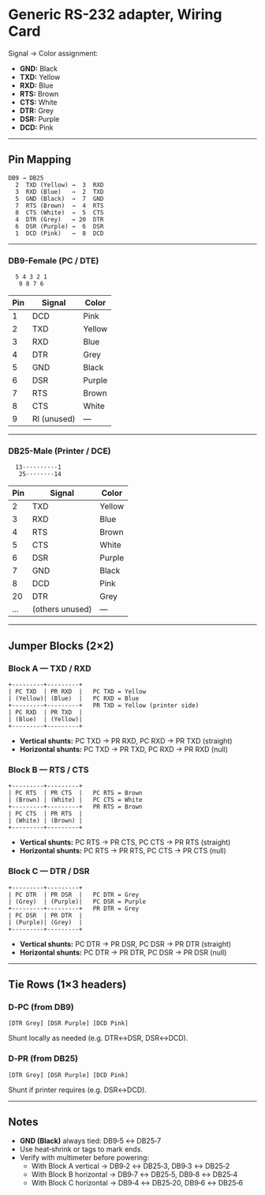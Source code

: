 # Generic RS-232 adapter, Wiring Card

Signal → Color assignment:  
- **GND:** Black  
- **TXD:** Yellow  
- **RXD:** Blue  
- **RTS:** Brown  
- **CTS:** White  
- **DTR:** Grey  
- **DSR:** Purple  
- **DCD:** Pink  

---

## Pin Mapping

```
DB9 → DB25
  2  TXD (Yellow) →  3  RXD
  3  RXD (Blue)   →  2  TXD
  5  GND (Black)  →  7  GND
  7  RTS (Brown)  →  4  RTS
  8  CTS (White)  →  5  CTS
  4  DTR (Grey)   → 20  DTR
  6  DSR (Purple) →  6  DSR
  1  DCD (Pink)   →  8  DCD
```

---
### DB9-Female (PC / DTE)
```
  5 4 3 2 1
   9 8 7 6
```
| Pin | Signal | Color |
|-----|--------|-------|
| 1   | DCD    | Pink  |
| 2   | TXD    | Yellow|
| 3   | RXD    | Blue  |
| 4   | DTR    | Grey  |
| 5   | GND    | Black |
| 6   | DSR    | Purple|
| 7   | RTS    | Brown |
| 8   | CTS    | White |
| 9   | RI (unused) | —  |

---

### DB25-Male (Printer / DCE)
```
  13··········1
   25········14
```
| Pin | Signal | Color |
|-----|--------|-------|
| 2   | TXD    | Yellow|
| 3   | RXD    | Blue  |
| 4   | RTS    | Brown |
| 5   | CTS    | White |
| 6   | DSR    | Purple|
| 7   | GND    | Black |
| 8   | DCD    | Pink  |
| 20  | DTR    | Grey  |
| ... | (others unused) | —  |

---


## Jumper Blocks (2×2)

### Block A — TXD / RXD
```
+---------+---------+
| PC TXD  | PR RXD  |   PC TXD = Yellow
| (Yellow)| (Blue)  |   PC RXD = Blue
+---------+---------+   PR TXD = Yellow (printer side)
| PC RXD  | PR TXD  |
| (Blue)  | (Yellow)|
+---------+---------+
```
- **Vertical shunts:** PC TXD → PR RXD, PC RXD → PR TXD (straight)
- **Horizontal shunts:** PC TXD → PR TXD, PC RXD → PR RXD (null)

### Block B — RTS / CTS
```
+---------+---------+
| PC RTS  | PR CTS  |   PC RTS = Brown
| (Brown) | (White) |   PC CTS = White
+---------+---------+   PR RTS = Brown
| PC CTS  | PR RTS  |
| (White) | (Brown) |
+---------+---------+
```
- **Vertical shunts:** PC RTS → PR CTS, PC CTS → PR RTS (straight)
- **Horizontal shunts:** PC RTS → PR RTS, PC CTS → PR CTS (null)

### Block C — DTR / DSR
```
+---------+---------+
| PC DTR  | PR DSR  |   PC DTR = Grey
| (Grey)  | (Purple)|   PC DSR = Purple
+---------+---------+   PR DTR = Grey
| PC DSR  | PR DTR  |
| (Purple)| (Grey)  |
+---------+---------+
```
- **Vertical shunts:** PC DTR → PR DSR, PC DSR → PR DTR (straight)
- **Horizontal shunts:** PC DTR → PR DTR, PC DSR → PR DSR (null)

---

## Tie Rows (1×3 headers)

### D‑PC (from DB9)
```
[DTR Grey] [DSR Purple] [DCD Pink]
```
Shunt locally as needed (e.g. DTR↔DSR, DSR↔DCD).

### D‑PR (from DB25)
```
[DTR Grey] [DSR Purple] [DCD Pink]
```
Shunt if printer requires (e.g. DSR↔DCD).

---

## Notes

- **GND (Black)** always tied: DB9‑5 ↔ DB25‑7  
- Use heat‑shrink or tags to mark ends.  
- Verify with multimeter before powering:  
  - With Block A vertical → DB9‑2 ↔ DB25‑3, DB9‑3 ↔ DB25‑2  
  - With Block B horizontal → DB9‑7 ↔ DB25‑5, DB9‑8 ↔ DB25‑4  
  - With Block C horizontal → DB9‑4 ↔ DB25‑20, DB9‑6 ↔ DB25‑6  
